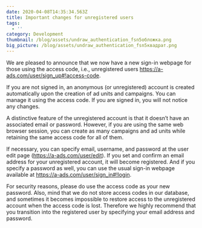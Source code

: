 ```yaml
---
date: 2020-04-08T14:35:34.563Z
title: Important changes for unregistered users
tags:
  - ''
category: Development
thumbnail: /blog/assets/undraw_authentication_fsn5обложка.png
big_picture: /blog/assets/undraw_authentication_fsn5квадрат.png
---
```

We are pleased to announce that we now have a new sign-in webpage for those using the access code, i.e., unregistered users https://a-ads.com/user/sign_up#!access-code.

If you are not signed in, an anonymous (or unregistered) account is created automatically upon the creation of ad units and campaigns. You can manage it using the access code. If you are signed in, you will not notice any changes.

A distinctive feature of the unregistered account is that it doesn’t have an associated email or password. However, if you are using the same web browser session, you can create as many campaigns and ad units while retaining the same access code for all of them.

If necessary, you can specify email, username, and password at the user edit page (https://a-ads.com/user/edit). If you set and confirm an email address for your unregistered account, it will become registered. And if you specify a password as well, you can use the usual sign-in webpage available at https://a-ads.com/user/sign_in#!login.

For security reasons, please do use the access code as your new password. Also, mind that we do not store access codes in our database, and sometimes it becomes impossible to restore access to the unregistered account when the access code is lost. Therefore we highly recommend that you transition into the registered user by specifying your email address and password.
